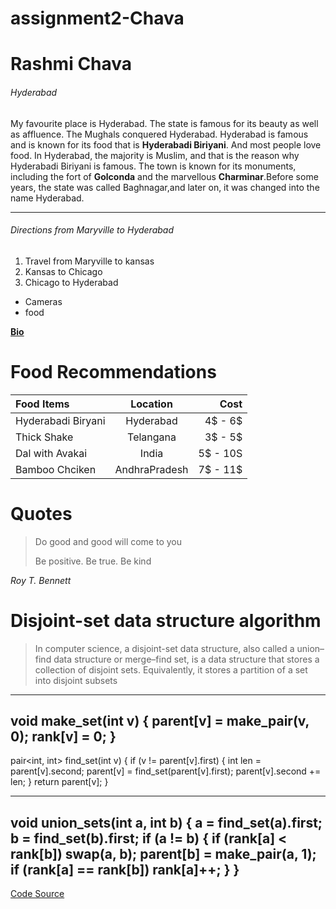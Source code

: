 # assignment2-Chava
# Rashmi Chava
###### Hyderabad

My favourite place is Hyderabad. The state is famous for its beauty as well as affluence. The Mughals conquered Hyderabad. Hyderabad is famous and is known for its food that is **Hyderabadi Biriyani**. And most people love food. In Hyderabad, the majority is Muslim, and that is the reason why Hyderabadi Biriyani is famous. The town is known for its monuments, including the fort of **Golconda** and the marvellous **Charminar**.Before some years, the state was called Baghnagar,and later on, it was changed into the name Hyderabad.

***

###### Directions from Maryville to Hyderabad
1. Travel from Maryville to kansas
2. Kansas to Chicago
3. Chicago to Hyderabad
  - Cameras
  - food

  **[Bio](AboutMe.md)**

  # Food Recommendations
  | Food Items         | Location      | Cost          |
  | :---               |    :----:     |          ---: |
  | Hyderabadi Biryani | Hyderabad     | 4$ - 6$       |
  | Thick Shake        | Telangana     | 3$ - 5$       |
  | Dal with Avakai    | India         | 5$ - 10S      |
  | Bamboo Chciken     | AndhraPradesh | 7$ - 11$      |

  # Quotes
  > Do good and good will come to you
  >
  > Be positive. Be true. Be kind
  >
  *Roy T. Bennett*

  # Disjoint-set data structure algorithm
  > In computer science, a disjoint-set data structure, also called a union–find data structure or merge–find set, is a data structure that stores a collection of disjoint sets. Equivalently, it stores a partition of a set into disjoint subsets

  ---
  void make_set(int v) {
    parent[v] = make_pair(v, 0);
    rank[v] = 0;
}
  ---

pair<int, int> find_set(int v) {
    if (v != parent[v].first) {
        int len = parent[v].second;
        parent[v] = find_set(parent[v].first);
        parent[v].second += len;
    }
    return parent[v];
}

  ---

void union_sets(int a, int b) {
    a = find_set(a).first;
    b = find_set(b).first;
    if (a != b) {
        if (rank[a] < rank[b])
            swap(a, b);
        parent[b] = make_pair(a, 1);
        if (rank[a] == rank[b])
            rank[a]++;
    }
}
---
[ Code Source](https://cp-algorithms.com/data_structures/disjoint_set_union.html)
  